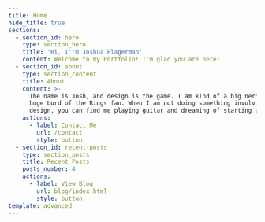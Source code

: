 ```yaml
---
title: Home
hide_title: true
sections:
  - section_id: hero
    type: section_hero
    title: 'Hi, I''m Joshua Plagerman'
    content: Welcome to my Portfolio! I'm glad you are here!
  - section_id: about
    type: section_content
    title: About
    content: >-
      The name is Josh, and design is the game. I am kind of a big nerd and a
      huge Lord of the Rings fan. When I am not doing something involving
      design, you can find me playing guitar and dreaming of starting a band.
    actions:
      - label: Contact Me
        url: /contact
        style: button
  - section_id: recent-posts
    type: section_posts
    title: Recent Posts
    posts_number: 4
    actions:
      - label: View Blog
        url: blog/index.html
        style: button
template: advanced
---
```

